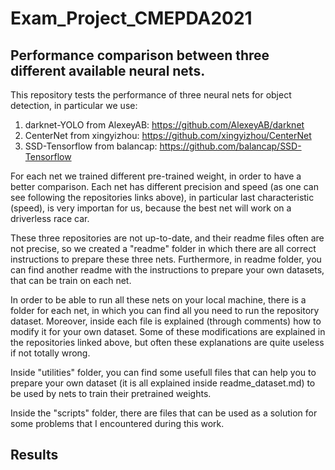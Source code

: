 # Exam_Project_CMEPDA2021
## Performance comparison between three different available neural nets.

This repository tests the performance of three neural nets for object detection, in particular we use:

1. darknet-YOLO from AlexeyAB: https://github.com/AlexeyAB/darknet
2. CenterNet from xingyizhou: https://github.com/xingyizhou/CenterNet
3. SSD-Tensorflow from balancap: https://github.com/balancap/SSD-Tensorflow

For each net we trained different pre-trained weight, in order to have a better comparison. Each net has different precision and speed (as one can see following the repositories links above), in particular last characteristic (speed), is very importan for us, because the best net will work on a driverless race car.

These three repositories are not up-to-date, and their readme files often are not precise, so we created a "readme" folder in which there are all correct instructions to prepare these three nets. Furthermore, in readme folder, you can find another readme with the instructions to prepare your own datasets, that can be train on each net.

In order to be able to run all these nets on your local machine, there is a folder for each net, in which you can find all you need to run the repository dataset. Moreover, inside each file is explained (through comments) how to modify it for your own dataset. Some of these modifications are explained in the repositories linked above, but often these explanations are quite useless if not totally wrong.

Inside "utilities" folder, you can find some usefull files that can help you to prepare your own dataset (it is all explained inside readme_dataset.md) to be used by nets to train their pretrained weights.

Inside the "scripts" folder, there are files that can be used as a solution for some problems that I encountered during this work.

## Results

